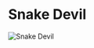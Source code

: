 # Snake Devil

![Snake Devil](https://static.wikia.nocookie.net/chainsaw-man/images/7/7a/Snake_Devil_eating_and_defeating_Ghost_Devil.png/revision/latest/scale-to-width-down/350?cb=20221129175103)

